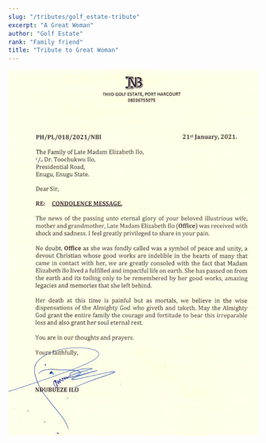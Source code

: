 ```yaml
---
slug: "/tributes/golf_estate-tribute"
excerpt: "A Great Woman"
author: "Golf Estate"
rank: "Family friend"
title: "Tribute to Great Woman"
---
```

![mary](../images/scan1.jpeg)